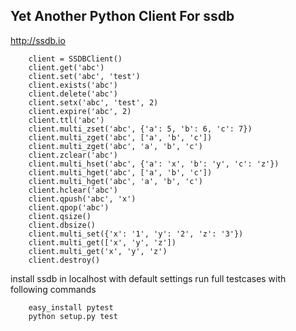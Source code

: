 Yet Another Python Client For ssdb
-----------------------------------

http://ssdb.io

```
    client = SSDBClient()
    client.get('abc')
    client.set('abc', 'test')
    client.exists('abc')
    client.delete('abc')
    client.setx('abc', 'test', 2)
    client.expire('abc', 2)
    client.ttl('abc')
    client.multi_zset('abc', {'a': 5, 'b': 6, 'c': 7})
    client.multi_zget('abc', ['a', 'b', 'c'])
    client.multi_zget('abc', 'a', 'b', 'c')
    client.zclear('abc')
    client.multi_hset('abc', {'a': 'x', 'b': 'y', 'c': 'z'})
    client.multi_hget('abc', ['a', 'b', 'c'])
    client.multi_hget('abc', 'a', 'b', 'c')
    client.hclear('abc')
    client.qpush('abc', 'x')
    client.qpop('abc')
    client.qsize()
    client.dbsize()
    client.multi_set({'x': '1', 'y': '2', 'z': '3'})
    client.multi_get(['x', 'y', 'z'])
    client.multi_get('x', 'y', 'z')
    client.destroy()
```

install ssdb in localhost with default settings
run full testcases with following commands

```
    easy_install pytest
    python setup.py test
```
